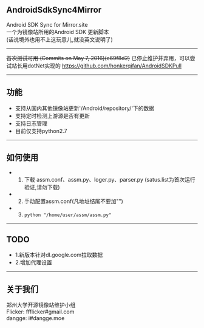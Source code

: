 ## AndroidSdkSync4Mirror

Android SDK Sync for Mirror.site  
一个为镜像站所用的Android SDK 更新脚本  
(话说境外也用不上这玩意儿,就没英文说明了)

* * *

<del>首次测试可用 (Commits on May 7, 2016)(c69f8d2)</del>
已停止维护并弃用，可以尝试站长用dotNet实现的 https://github.com/honkerqifan/AndroidSDKPull
* * *

## 功能

*   支持从国内其他镜像站更新'/Android/repository/'下的数据
*   支持定时检测上游源是否有更新
*   支持日志管理
*   目前仅支持python2.7

* * *

## 如何使用

*   1. 下载 assm.conf、assm.py、loger.py、parser.py (satus.list为首次运行验证,请勿下载)
*   2. 手动配置assm.conf(凡地址结尾不要加"\")
*   3. ```python "/home/user/assm/assm.py"```

* * *

## TODO

*   1.新版本针对dl.google.com拉取数据
*   2.增加代理设置

* * *
## 关于我们

郑州大学开源镜像站维护小组  
Flicker: ffflicker#gmail.com  
dangge: i#dangge.moe  
